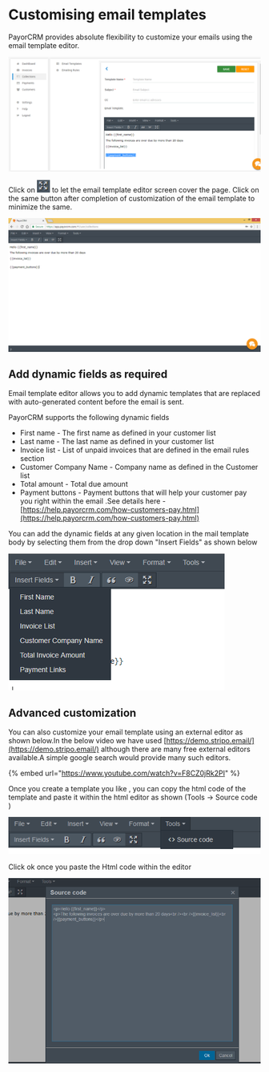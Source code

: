 # Customising email templates

PayorCRM provides absolute flexibility to customize your emails using the email template editor.

![](../.gitbook/assets/customise-email.PNG)

Click on ![](../.gitbook/assets/expand.PNG) to let the email template editor screen cover the page. Click on the same button after completion of customization of the email template to minimize the same.

![](../.gitbook/assets/edit-templete.PNG)

## Add dynamic fields as required

Email template editor allows you to add dynamic templates that are replaced with auto-generated content before the email is sent.

PayorCRM supports the following dynamic fields

* First name - The first name as defined in your customer list
* Last name - The last name as defined in your customer list
* Invoice list - List of unpaid invoices that are defined in the email rules section
* Customer Company Name - Company name as defined in the Customer list
* Total amount  - Total due amount 
* Payment buttons - Payment buttons that will help your customer pay you right within the email .See details here - [https://help.payorcrm.com/how-customers-pay.html](https://help.payorcrm.com/how-customers-pay.html)

You can add the dynamic fields at any given location in the mail template body by selecting them from the drop down "Insert Fields" as shown below

![](../.gitbook/assets/insert-fields2.PNG)

## Advanced customization

You can also customize your email template using an external editor as shown below.In the below video we have used [https://demo.stripo.email/](https://demo.stripo.email/) although there are many free external editors available.A simple google search would provide many such editors.

{% embed url="https://www.youtube.com/watch?v=F8CZ0jRk2PI" %}

Once you create a template you like , you can copy the html code of the template and paste it within the html editor as shown \(Tools -&gt; Source code \)

![](../.gitbook/assets/image%20%287%29.png)

Click ok once you paste the Html code within the editor

![](../.gitbook/assets/image%20%285%29.png)

